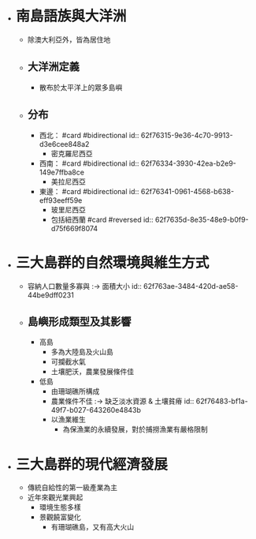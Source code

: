 - # 南島語族與大洋洲
	- 除澳大利亞外，皆為居住地
	- ## 大洋洲定義
		- 散布於太平洋上的眾多島嶼
	- ## 分布
		- 西北： #card #bidirectional
		  id:: 62f76315-9e36-4c70-9913-d3e6cee848a2
			- 密克羅尼西亞
		- 西南： #card #bidirectional
		  id:: 62f76334-3930-42ea-b2e9-149e7ffba8ce
			- 美拉尼西亞
		- 東邊： #card #bidirectional
		  id:: 62f76341-0961-4568-b638-eff93eeff59e
			- 玻里尼西亞
			- 包括紐西蘭 #card #reversed
			  id:: 62f7635d-8e35-48e9-b0f9-d75f669f8074
- # 三大島群的自然環境與維生方式
	- 容納人口數量多寡與 :-> 面積大小
	  id:: 62f763ae-3484-420d-ae58-44be9dff0231
	- ## 島嶼形成類型及其影響
		- 高島
			- 多為大陸島及火山島
			- 可攔截水氣
			- 土壤肥沃，農業發展條件佳
		- 低島
			- 由珊瑚礁所構成
			- 農業條件不佳 :-> 缺乏淡水資源 & 土壤貧瘠
			  id:: 62f76483-bf1a-49f7-b027-643260e4843b
			- 以漁業維生
				- 為保漁業的永續發展，對於捕撈漁業有嚴格限制
- # 三大島群的現代經濟發展
	- 傳統自給性的第一級產業為主
	- 近年來觀光業興起
		- 環境生態多樣
		- 景觀饒富變化
			- 有珊瑚礁島，又有高大火山